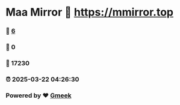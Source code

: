 # Maa Mirror :link: https://mmirror.top 
### :page_facing_up: [6](https://mmirror.top/tag.html) 
### :speech_balloon: 0 
### :hibiscus: 17230 
### :alarm_clock: 2025-03-22 04:26:30 
### Powered by :heart: [Gmeek](https://github.com/Meekdai/Gmeek)
